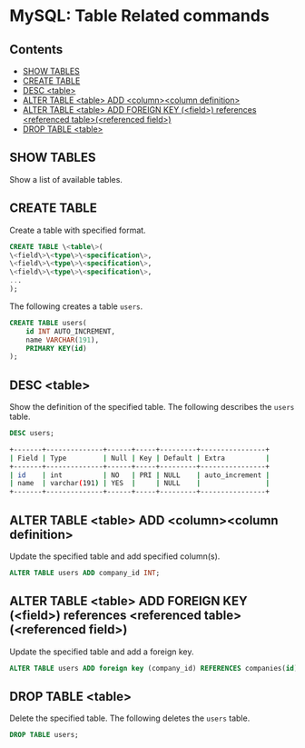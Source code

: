 MySQL: Table Related commands
================================

## Contents

  - [SHOW TABLES](#show-tables)
  - [CREATE TABLE](#create-table)
  - [DESC \<table\>](#desc-table)
  - [ALTER TABLE \<table\> ADD \<column\>\<column definition\>](#alter-table-table-add-column-column-definition)
  - [ALTER TABLE \<table\> ADD FOREIGN KEY (\<field\>) references \<referenced table\>(\<referenced field\>)](#alter-table-table-add-foreign-key-field-references-referenced-table-reference-field)
  - [DROP TABLE \<table\>](#drop-table-table)

## SHOW TABLES

Show a list of available tables.

## CREATE TABLE

Create a table with specified format.

```sql
CREATE TABLE \<table\>(
\<field\>\<type\>\<specification\>,
\<field\>\<type\>\<specification\>,
\<field\>\<type\>\<specification\>,
...
);
```

The following creates a table `users`.

```sql
CREATE TABLE users(
    id INT AUTO_INCREMENT,
    name VARCHAR(191),
    PRIMARY KEY(id)
);
```

## DESC \<table\>

Show the definition of the specified table.
The following describes the `users` table.

```sql
DESC users;
```
```bash
+-------+--------------+------+-----+---------+----------------+
| Field | Type         | Null | Key | Default | Extra          |
+-------+--------------+------+-----+---------+----------------+
| id    | int          | NO   | PRI | NULL    | auto_increment |
| name  | varchar(191) | YES  |     | NULL    |                |
+-------+--------------+------+-----+---------+----------------+
```

## ALTER TABLE \<table\> ADD \<column\>\<column definition\>

Update the specified table and add specified column(s).

```sql
ALTER TABLE users ADD company_id INT;
```

## ALTER TABLE \<table\> ADD FOREIGN KEY (\<field\>) references \<referenced table\>(\<referenced field\>)

Update the specified table and add a foreign key.

```sql
ALTER TABLE users ADD foreign key (company_id) REFERENCES companies(id);
```

## DROP TABLE \<table\>

Delete the specified table.
The following deletes the `users` table.

```sql
DROP TABLE users;
```


